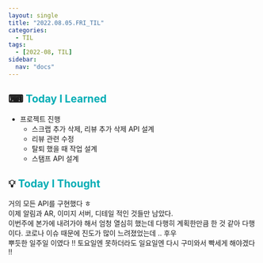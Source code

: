 ```yaml
---
layout: single
title: "2022.08.05.FRI_TIL"
categories:
  - TIL
tags:
  - [2022-08, TIL]
sidebar:
  nav: "docs"
---
```


## ⌨ <a style="color:#00adb5">Today I Learned</a>

- 프로젝트 진행
  - 스크랩 추가 삭제, 리뷰 추가 삭제 API 설계
  - 리뷰 관련 수정
  - 탈퇴 했을 때 작업 설계
  - 스탬프 API 설계

## 💡 <a style="color:#00adb5">Today I Thought</a>

거의 모든 API를 구현했다 ㅎ<br>
이제 알림과 AR, 이미지 서버, 디테일 적인 것들만 남았다.<br>
이번주에 본가에 내려가야 해서 엄청 열심히 했는데 다행히 계획한만큼 한 것 같아 다행이다. 코로나 이슈 때문에 진도가 많이 느려졌었는데 .. 후우<br>
뿌듯한 일주일 이였다 !! 토요일엔 못하더라도 일요일엔 다시 구미와서 빡세게 해야겠다 !!